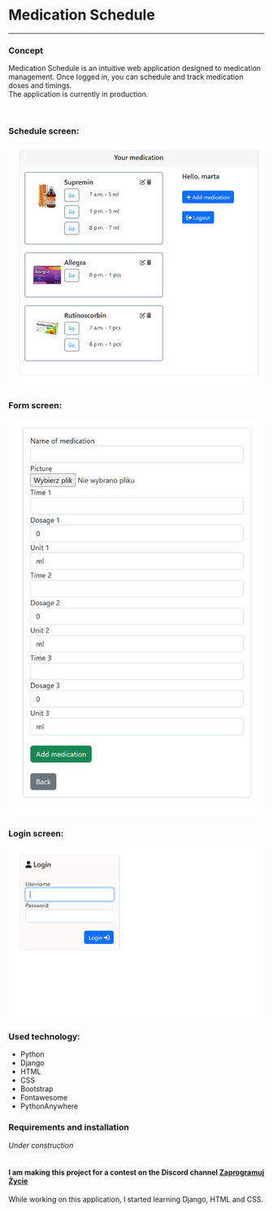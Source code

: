 # Medication Schedule


<hr>

### Concept 
Medication Schedule is an intuitive web application designed to medication management. Once logged in, you can schedule and track medication doses and timings. <br> 
The application is currently in production.

<br>

### Schedule screen:
<p align="center">
  <img src="./screenshot.png" width=520px title="screenshot">
</p>

### Form screen: 
<p align="center">
  <img src="./screenshot_form.png" width=520px title="screenshot">
</p>

### Login screen: 
<p align="center">
  <img src="./screenshot_login.png" width=520px title="screenshot">
</p>

### Used technology:
- Python
- Django
- HTML
- CSS
- Bootstrap
- Fontawesome
- PythonAnywhere

### Requirements and installation
<em>Under construction</em>
<br><br>


#### I am making this project for a contest on the Discord channel [Zaprogramuj Życie](https://discord.com/invite/zaprogramujzycie)
While working on this application, I started learning Django, HTML and CSS.